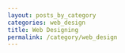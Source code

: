 ```yaml
---
layout: posts_by_category
categories: web_design
title: Web Designing
permalink: /category/web_design
---
```

